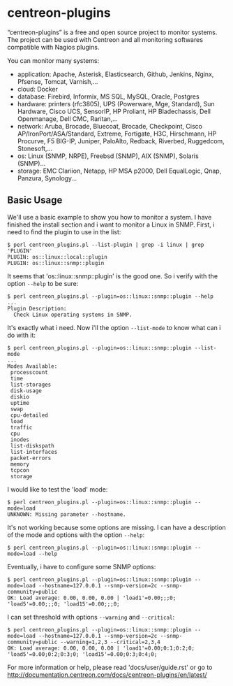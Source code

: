 # centreon-plugins
“centreon-plugins” is a free and open source project to monitor systems. The project can be used with Centreon and all monitoring softwares compatible with Nagios plugins.

You can monitor many systems:
* application: Apache, Asterisk, Elasticsearch, Github, Jenkins, Nginx, Pfsense, Tomcat, Varnish,...
* cloud: Docker
* database: Firebird, Informix, MS SQL, MySQL, Oracle, Postgres
* hardware: printers (rfc3805), UPS (Powerware, Mge, Standard), Sun Hardware, Cisco UCS, SensorIP, HP Proliant, HP Bladechassis, Dell Openmanage, Dell CMC, Raritan,...
* network: Aruba, Brocade, Bluecoat, Brocade, Checkpoint, Cisco AP/IronPort/ASA/Standard, Extreme, Fortigate, H3C, Hirschmann, HP Procurve, F5 BIG-IP, Juniper, PaloAlto, Redback, Riverbed, Ruggedcom, Stonesoft,...
* os: Linux (SNMP, NRPE), Freebsd (SNMP), AIX (SNMP), Solaris (SNMP)...
* storage: EMC Clariion, Netapp, HP MSA p2000, Dell EqualLogic, Qnap, Panzura, Synology...

## Basic Usage

We'll use a basic example to show you how to monitor a system. I have finished the install section and i want to monitor a Linux in SNMP.
First, i need to find the plugin to use in the list:

    $ perl centreon_plugins.pl --list-plugin | grep -i linux | grep 'PLUGIN'
    PLUGIN: os::linux::local::plugin
    PLUGIN: os::linux::snmp::plugin

It seems that 'os::linux::snmp::plugin' is the good one. So i verify with the option ``--help`` to be sure:

    $ perl centreon_plugins.pl --plugin=os::linux::snmp::plugin --help
    ...
    Plugin Description:
      Check Linux operating systems in SNMP.

It's exactly what i need. Now i'll the option ``--list-mode`` to know what can i do with it:

    $ perl centreon_plugins.pl --plugin=os::linux::snmp::plugin --list-mode
    ...
    Modes Available:
     processcount
     time
     list-storages
     disk-usage
     diskio
     uptime
     swap
     cpu-detailed
     load
     traffic
     cpu
     inodes
     list-diskspath
     list-interfaces
     packet-errors
     memory
     tcpcon
     storage

I would like to test the 'load' mode:

    $ perl centreon_plugins.pl --plugin=os::linux::snmp::plugin --mode=load
    UNKNOWN: Missing parameter --hostname.

It's not working because some options are missing. I can have a description of the mode and options with the option ``--help``:

    $ perl centreon_plugins.pl --plugin=os::linux::snmp::plugin --mode=load --help

Eventually, i have to configure some SNMP options:

    $ perl centreon_plugins.pl --plugin=os::linux::snmp::plugin --mode=load --hostname=127.0.0.1 --snmp-version=2c --snmp-community=public
    OK: Load average: 0.00, 0.00, 0.00 | 'load1'=0.00;;;0; 'load5'=0.00;;;0; 'load15'=0.00;;;0;

I can set threshold with options ``--warning`` and ``--critical``:

    $ perl centreon_plugins.pl --plugin=os::linux::snmp::plugin --mode=load --hostname=127.0.0.1 --snmp-version=2c --snmp-community=public --warning=1,2,3 --critical=2,3,4
    OK: Load average: 0.00, 0.00, 0.00 | 'load1'=0.00;0:1;0:2;0; 'load5'=0.00;0:2;0:3;0; 'load15'=0.00;0:3;0:4;0;

For more information or help, please read 'docs/user/guide.rst' or go to http://documentation.centreon.com/docs/centreon-plugins/en/latest/
